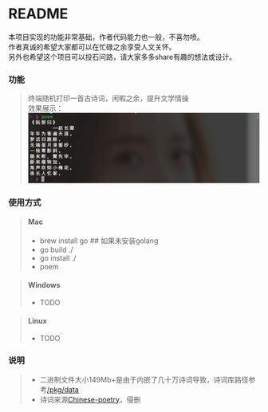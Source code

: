 # README
本项目实现的功能非常基础，作者代码能力也一般，不喜勿喷。\
作者真诚的希望大家都可以在忙碌之余享受人文关怀。\
另外也希望这个项目可以投石问路，请大家多多share有趣的想法或设计。

### 功能
> 终端随机打印一首古诗词，闲暇之余，提升文学情操\
> 效果展示：\
> ![img.png](assets/image/img.png)

### 使用方式
> #### Mac
> - brew install go ## 如果未安装golang
> - go build ./
> - go install ./
> - poem

> #### Windows
> - TODO

> #### Linux
> - TODO

### 说明
> - 二进制文件大小149Mb+是由于内嵌了几十万诗词导致，诗词库路径参考[/pkg/data](./pkg/data/)
> - 诗词来源[Chinese-poetry](https://github.com/chinese-poetry/chinese-poetry)，侵删